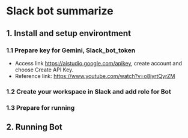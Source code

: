 # Slack bot summarize
## 1. Install and setup environtment 
### 1.1 Prepare key for Gemini, Slack_bot_token 
- Access link https://aistudio.google.com/apikey, create account and choose Create API Key.
- Reference link: https://www.youtube.com/watch?v=o8iyrtQyrZM
### 1.2 Create your workspace in Slack and add role for Bot

### 1.3 Prepare for running 

## 2. Running Bot
